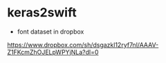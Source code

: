 # keras2swift


- font dataset in dropbox

https://www.dropbox.com/sh/dsgazkl12ryf7nl/AAAV-Z1FKcmZhOJELpWPYjNLa?dl=0

